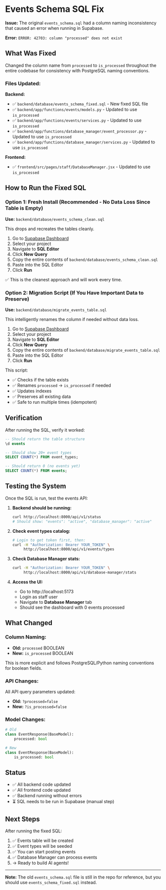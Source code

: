 # Events Schema SQL Fix

**Issue:** The original `events_schema.sql` had a column naming inconsistency that caused an error when running in Supabase.

**Error:** `ERROR: 42703: column "processed" does not exist`

## What Was Fixed

Changed the column name from `processed` to `is_processed` throughout the entire codebase for consistency with PostgreSQL naming conventions.

### Files Updated:

**Backend:**
- ✅ `backend/database/events_schema_fixed.sql` - New fixed SQL file
- ✅ `backend/app/functions/events/models.py` - Updated to use `is_processed`
- ✅ `backend/app/functions/events/services.py` - Updated to use `is_processed`
- ✅ `backend/app/functions/database_manager/event_processor.py` - Updated to use `is_processed`
- ✅ `backend/app/functions/database_manager/services.py` - Updated to use `is_processed`

**Frontend:**
- ✅ `frontend/src/pages/staff/DatabaseManager.jsx` - Updated to use `is_processed`

## How to Run the Fixed SQL

### Option 1: Fresh Install (Recommended - No Data Loss Since Table is Empty)

**Use:** `backend/database/events_schema_clean.sql`

This drops and recreates the tables cleanly.

1. Go to [Supabase Dashboard](https://supabase.com/dashboard)
2. Select your project
3. Navigate to **SQL Editor**
4. Click **New Query**
5. Copy the entire contents of `backend/database/events_schema_clean.sql`
6. Paste into the SQL Editor
7. Click **Run**

✅ This is the cleanest approach and will work every time.

### Option 2: Migration Script (If You Have Important Data to Preserve)

**Use:** `backend/database/migrate_events_table.sql`

This intelligently renames the column if needed without data loss.

1. Go to [Supabase Dashboard](https://supabase.com/dashboard)
2. Select your project
3. Navigate to **SQL Editor**
4. Click **New Query**
5. Copy the entire contents of `backend/database/migrate_events_table.sql`
6. Paste into the SQL Editor
7. Click **Run**

This script:
- ✅ Checks if the table exists
- ✅ Renames `processed` → `is_processed` if needed
- ✅ Updates indexes
- ✅ Preserves all existing data
- ✅ Safe to run multiple times (idempotent)

## Verification

After running the SQL, verify it worked:

```sql
-- Should return the table structure
\d events

-- Should show 20+ event types
SELECT COUNT(*) FROM event_types;

-- Should return 0 (no events yet)
SELECT COUNT(*) FROM events;
```

## Testing the System

Once the SQL is run, test the events API:

1. **Backend should be running:**
   ```bash
   curl http://localhost:8000/api/v1/status
   # Should show: "events": "active", "database_manager": "active"
   ```

2. **Check event types catalog:**
   ```bash
   # Login to get token first, then:
   curl -H "Authorization: Bearer YOUR_TOKEN" \
        http://localhost:8000/api/v1/events/types
   ```

3. **Check Database Manager stats:**
   ```bash
   curl -H "Authorization: Bearer YOUR_TOKEN" \
        http://localhost:8000/api/v1/database-manager/stats
   ```

4. **Access the UI:**
   - Go to http://localhost:5173
   - Login as staff user
   - Navigate to **Database Manager** tab
   - Should see the dashboard with 0 events processed

## What Changed

### Column Naming:
- **Old:** `processed` BOOLEAN
- **New:** `is_processed` BOOLEAN

This is more explicit and follows PostgreSQL/Python naming conventions for boolean fields.

### API Changes:
All API query parameters updated:
- **Old:** `?processed=false`
- **New:** `?is_processed=false`

### Model Changes:
```python
# Old
class EventResponse(BaseModel):
    processed: bool

# New
class EventResponse(BaseModel):
    is_processed: bool
```

## Status

- ✅ All backend code updated
- ✅ All frontend code updated
- ✅ Backend running without errors
- ⏳ SQL needs to be run in Supabase (manual step)

## Next Steps

After running the fixed SQL:

1. ✅ Events table will be created
2. ✅ Event types will be seeded
3. ✅ You can start posting events
4. ✅ Database Manager can process events
5. → Ready to build AI agents!

---

**Note:** The old `events_schema.sql` file is still in the repo for reference, but you should use `events_schema_fixed.sql` instead.
